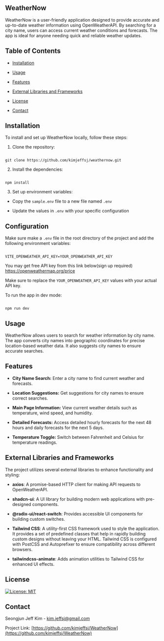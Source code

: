 ## WeatherNow

WeatherNow is a user-friendly application designed to provide accurate and up-to-date weather information using OpenWeatherAPI. By searching for a city name, users can access current weather conditions and forecasts. The app is ideal for anyone needing quick and reliable weather updates.

## Table of Contents

- [Installation](#installation)

- [Usage](#usage)

- [Features](#features)

- [External Libraries and Frameworks](#external)

- [License](#license)

- [Contact](#contact)

## <a id="installation">**Installation**</a>

To install and set up WeatherNow locally, follow these steps:

1. Clone the repository:

```

git clone https://github.com/kimjeffsj/weathernow.git

```

2. Install the dependencies:

```

npm install

```

3. Set up environment variables:

- Copy the `sample.env` file to a new file named `.env`

- Update the values in `.env` with your specific configuration

## Configuration

Make sure make a `.env` file in the root directory of the project and add the following environment variables:

```

VITE_OPENWEATHER_API_KEY=YOUR_OPENWEATHER_API_KEY

```

You may get free API key from this link below(sign up required)
https://openweathermap.org/price

Make sure to replace the `YOUR_OPENWEATHER_API_KEY` values with your actual API key.

To run the app in dev mode:

```

npm run dev

```

## <a id="usage">**Usage**</a>

WeatherNow allows users to search for weather information by city name. The app converts city names into geographic coordinates for precise location-based weather data. It also suggests city names to ensure accurate searches.

## <a id="features">**Features**</a>

- **City Name Search:** Enter a city name to find current weather and forecasts.

- **Location Suggestions:** Get suggestions for city names to ensure correct searches.

- **Main Page Information:** View current weather details such as temperature, wind speed, and humidity.

- **Detailed Forecasts:** Access detailed hourly forecasts for the next 48 hours and daily forecasts for the next 5 days.

- **Temperature Toggle:** Switch between Fahrenheit and Celsius for temperature readings.

## <a id="external">**External Libraries and Frameworks**</a>

The project utilizes several external libraries to enhance functionality and styling:

- **axios**: A promise-based HTTP client for making API requests to OpenWeatherAPI.

- **shadcn-ui**: A UI library for building modern web applications with pre-designed components.

- **@radix-ui/react-switch**: Provides accessible UI components for building custom switches.

- **Tailwind CSS**: A utility-first CSS framework used to style the application. It provides a set of predefined classes that help in rapidly building custom designs without leaving your HTML. Tailwind CSS is configured with PostCSS and Autoprefixer to ensure compatibility across different browsers.

- **tailwindcss-animate**: Adds animation utilities to Tailwind CSS for enhanced UI effects.

## <a id="license">**License**</a>

[![License: MIT](https://img.shields.io/badge/License-MIT-yellow.svg)](https://opensource.org/licenses/MIT)

## <a id="contact">**Contact**</a>

Seongjun Jeff Kim - [kim.jeffsj@gmail.com](mailto:kim.jeffsj@gmail.com)

Project Link: [https://github.com/kimjeffsj/WeatherNow](https://github.com/kimjeffsj/WeatherNow)

